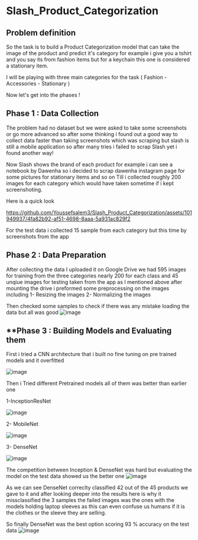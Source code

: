 # **Slash_Product_Categorization**

## **Problem definition**

So the task is to build a Product Categorization model that can take the image of the product and predict it's category for example i give you a tshirt and you say its from fashion items but for
a keychain this one is considered a stationary item.

I will be playing with three main categories for the task ( Fashion - Accessories - Stationary ) 

Now let's get into the phases !

## **Phase 1 : Data Collection**

The problem had no dataset but we were asked to take some screenshots or go more advanced so after some thinking i found out a good way to collect data faster than taking screenshots
which was scraping but slash is still a mobile application so after many tries i failed to scrap Slash yet i found another way!

Now Slash shows the brand of each product for example i can see a notebook by Dawenha so i decided to scrap dawenha instagram page for some pictures for stationary items and so on
Till i collected roughly 200 images for each category which would have taken sometime if i kept screenshoting.

Here is a quick look

https://github.com/Youssefsalem3/Slash_Product_Categorization/assets/101949937/4fa82b92-af51-4698-8aaa-5a931ac829f2

For the test data i collected 15 sample from each category but this time by screenshots from the app

## **Phase 2 : Data Preparation**

After collecting the data I uploaded it on Google Drive we had 595 images for training from the three categories nearly 200 for each class and 45 unqiue images for testing taken from the app as I mentioned above 
after mounting the drive i preformed some preprocessing on the images including 
1- Resizing the images
2- Normalizing the images

Then checked some samples to check if there was any mistake loading the data but all was good
![image](https://github.com/Youssefsalem3/Slash_Product_Categorization/assets/101949937/04bd8060-7c1f-4751-976d-c1c779e230f7)


## **Phase 3 : Building Models and Evaluating them

First i tried a CNN architecture that i built no fine tuning on pre trained models and it overfitted

![image](https://github.com/Youssefsalem3/Slash_Product_Categorization/assets/101949937/4dcaceab-c70c-47a4-9705-3a2c59918668)

Then i Tried different Pretrained models all of them was better than earlier one

1-InceptionResNet

![image](https://github.com/Youssefsalem3/Slash_Product_Categorization/assets/101949937/bf8329f7-1aea-4645-87fa-6809db6f2358)

2- MobileNet

![image](https://github.com/Youssefsalem3/Slash_Product_Categorization/assets/101949937/91a6287f-1465-450d-89a5-35bcad040a68)

3- DenseNet

![image](https://github.com/Youssefsalem3/Slash_Product_Categorization/assets/101949937/bc067d22-ea63-43d1-9c8a-abe68ac62726)

The competition between Inception & DenseNet was hard but evaluating the model on the test data showed us the better one
![image](https://github.com/Youssefsalem3/Slash_Product_Categorization/assets/101949937/685a9a0e-cc3b-4203-9dfe-7b0ee39f5720)

As we can see DenseNet correclty classified 42 out of the 45 products we gave to it and after looking deeper into the results here is why it missclassified the 3 samples
the failed images was the ones with the models holding laptop sleeves as this can even confuse us humans if it is the clothes or the sleeve they are selling.

So finally DenseNet was the best option scoring 93 % accuracy on the test data
![image](https://github.com/Youssefsalem3/Slash_Product_Categorization/assets/101949937/6aaab0af-0f75-4850-84e3-4e5233e679aa)













